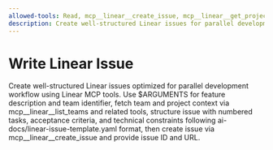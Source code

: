 ```yaml
---
allowed-tools: Read, mcp__linear__create_issue, mcp__linear__get_project, mcp__linear__get_team, mcp__linear__get_user, mcp__linear__list_issue_labels, mcp__linear__list_issue_statuses, mcp__linear__list_projects, mcp__linear__list_teams, mcp__linear__list_users, mcp__linear__update_issue
description: Create well-structured Linear issues for parallel development workflow
---
```


# Write Linear Issue

Create well-structured Linear issues optimized for parallel development workflow using Linear MCP tools. Use $ARGUMENTS for feature description and team identifier, fetch team and project context via mcp__linear__list_teams and related tools, structure issue with numbered tasks, acceptance criteria, and technical constraints following ai-docs/linear-issue-template.yaml format, then create issue via mcp__linear__create_issue and provide issue ID and URL.
